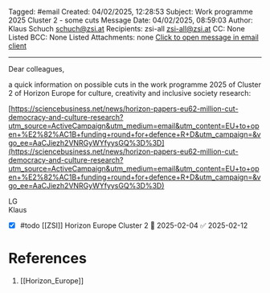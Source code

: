 Tagged: #email 
Created: 04/02/2025, 12:28:53
Subject: Work programme 2025 Cluster 2 - some cuts
Message Date: 04/02/2025, 08:59:03
Author: Klaus Schuch <schuch@zsi.at>
Recipients: zsi-all <zsi-all@zsi.at>
CC: None Listed
BCC: None Listed
Attachments: none
[Click to open message in email client](mid:HE1PR01MB393038F52626AD026B5F5436A7F42@HE1PR01MB3930.eurprd01.prod.exchangelabs.com)

---

Dear colleagues,

a quick information on possible cuts in the work programme 2025 of Cluster 2 of Horizon Europe for culture, creativity and inclusive society research:

[https://sciencebusiness.net/news/horizon-papers-eu62-million-cut-democracy-and-culture-research?utm_source=ActiveCampaign&utm_medium=email&utm_content=EU+to+open+%E2%82%AC1B+funding+round+for+defence+R+D&utm_campaign=&vgo_ee=AaCJiezh2VNRGyWYfyysGQ%3D%3D](https://sciencebusiness.net/news/horizon-papers-eu62-million-cut-democracy-and-culture-research?utm_source=ActiveCampaign&utm_medium=email&utm_content=EU+to+open+%E2%82%AC1B+funding+round+for+defence+R+D&utm_campaign=&vgo_ee=AaCJiezh2VNRGyWYfyysGQ%3D%3D)

LG  
Klaus

- [x] #todo [[ZSI]] Horizon Europe Cluster 2 🛫 2025-02-04 ✅ 2025-02-12
# References
1. [[Horizon_Europe]]